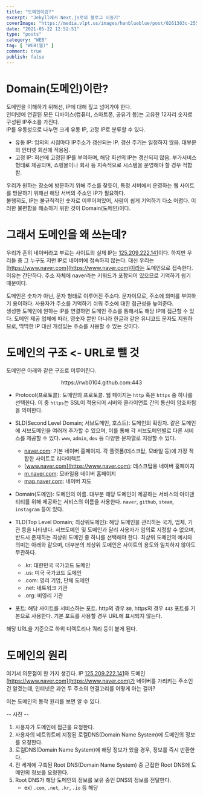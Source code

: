 ```yaml
---
title: "도메인이란?"
excerpt: "Jekyll에서 Next.js로의 블로그 이동기"
coverImage: "https://media.vlpt.us/images/hanblueblue/post/0261303c-2557-4673-9d91-24b08c6dde16/Tomcat-logo.png"
date: "2021-05-22 12:52:51"
type: "posts"
category: "WEB"
tag: [ "WEB(웹)" ]
comment: true
publish: false
---
```


# Domain(도메인)이란?

도메인을 이해하기 위해선, IP에 대해 짚고 넘어가야 한다.  
인터넷에 연결된 모든 디바이스(컴퓨터, 스마트폰, 공유기 등)는 <span class="blue-500">고유한 12자리 숫자로 구성된 IP주소</span>를 가진다.  
IP를 유동성으로 나누면 크게 유동 IP, 고정 IP로 분류할 수 있다.

* <span class="primary">유동 IP</span>: 임의의 시점마다 IP주소가 갱신되는 IP. 갱신 주기는 일정하지 않음. 대부분의 인터넷 회선에 적용됨.
* <span class="primary">고정 IP</span>: 회선에 고정된 IP를 부여하며, 해당 회선의 IP는 갱신되지 않음. 부가서비스 형태로 제공되며, 쇼핑몰이나 회사 등 지속적으로 시스템을 운영해야 할 경우 적합함.

우리가 원하는 장소에 방문하기 위해 주소를 찾듯이, <span class="green-500">특정 서버에서 운영하는 웹 사이트를 방문하기 위해선 해당 서버의 주소인 IP가 필요</span>하다.  
불행히도, IP는 불규칙적인 숫자로 이루어져있어, 사람이 쉽게 기억하기 다소 어렵다. 이러한 불편함을 해소하기 위한 것이 Domain(도메인)이다.

# 그래서 도메인을 왜 쓰는데?

우리가 흔히 <span class="green-A700">네이버</span>라고 부르는 사이트의 실제 IP는 [125.209.222.141](http://125.209.222.141)이다. 하지만 우리들 중 그 누구도 저런 IP로 <span class="green-A700">네이버</span>에 접속하지 않는다. 대신 우리는 [https://www.naver.com](https://www.naver.com)이라는 도메인으로 접속한다. 이유는 간단하다. 주소 자체에 <span class="green-A700">naver</span>라는 키워드가 포함되어 있으므로 기억하기 쉽기 때문이다.

<span class="pink-400">도메인</span>은 숫자가 아닌, 문자 형태로 이루어진 주소다. 문자이므로, 주소에 의미를 부여하기 용이하다. 사용자가 주소를 기억하기 쉬워 주소에 대한 접근성을 높여준다.  
생성한 <span class="pink-400">도메인</span>에 원하는 IP를 연결하면 <span class="pink-400">도메인</span> 주소를 통해서도 해당 IP에 접근할 수 있다.
<span class="pink-400">도메인</span> 제공 업체에 따라, 영숫자 뿐만 아니라 한글과 같은 유니코드 문자도 지원하므로, 딱딱한 IP 대신 개성있는 주소를 사용할 수 있는 것이다.

# 도메인의 구조 <- URL로 뺄 것

도메인은 아래와 같은 구조로 이루어진다.

<p class="large" align="center"><span class="lightBlue-400">https</span>://<span class="green-400">rwb0104</span>.<span class="yellow-400">github</span>.<span class="pink-400">com</span>:<span class="amber-400">443</span></p>

* <span class="lightBlue-400">Protocol(프로토콜)</span>: 도메인의 프로토콜. 웹 페이지는 `http` 혹은 `https` 중 하나를 선택한다. 이 중 `https`는 <span class="deepPurple-400">SSL</span>이 적용되어 <span class="red-400">서버와 클라이언트 간의 통신이 암호화</span>됨을 의미한다.

* <span class="green-400">SLD(Second Level Domain; 서브도메인, 호스트)</span>: <span class="pink-400">도메인</span>의 확장자. 같은 <span class="pink-400">도메인</span>에 <span class="pink-400">서브도메인</span>을 여러개 추가할 수 있으며, 이를 통해 각 <span class="pink-400">서브도메인</span>별로 다른 서비스를 제공할 수 있다. `www`, `admin`, `dev` 등 다양한 문자열로 지정할 수 있다.
  * [naver.com](https://naver.com): 기본 네이버 홈페이지. 각 플랫폼(데스크탑, 모바일 등)에 가장 적합한 사이트로 리다이렉트
  * [www.naver.com](https://www.naver.com): 데스크탑용 네이버 홈페이지
  * [m.naver.com](https://m.naver.com): 모바일용 네이버 홈페이지
  * [map.naver.com](https://map.naver.com): 네이버 지도

* <span class="yellow-400">Domain(도메인)</span>: 도메인의 이름. 대부분 해당 도메인이 제공하는 서비스의 아이덴티티를 위해 제공하는 서비스의 이름을 사용한다. `naver`, `github`, `steam`, `instagram` 등이 있다.

* <span class="pink-400">TLD(Top Level Domain; 최상위도메인)</span>: 해당 도메인을 관리하는 국가, 업체, 기관 등을 나타낸다. <span class="pink-400">서브도메인</span> 및 <span class="pink-400">도메인</span>과 달리 사용자가 임의로 지정할 수 없으며, 반드시 존재하는 최상위 도메인 중 하나를 선택해야 한다. 최상위 도메인의 예시와 의미는 아래와 같으며, 대부분의 최상위 도메인은 사이트의 용도와 일치하지 않아도 무관하다.
  * <span class="primary">.kr</span>: 대한민국 국가코드 도메인
  * <span class="primary">.us</span>: 미국 국가코드 도메인
  * <span class="primary">.com</span>: 영리 기업, 단체 도메인
  * <span class="primary">.net</span>: 네트워크 기관
  * <span class="primary">.org</span>: 비영리 기관

* <span class="amber-400">포트</span>: 해당 사이트를 서비스하는 포트. http의 경우 `80`, https의 경우 `443` 포트를 기본으로 사용한다. 기본 포트를 사용할 경우 URL에 표시되지 않는다.

해당 URL을 기준으로 하위 디렉토리나 쿼리 등이 붙게 된다.

# 도메인의 원리

여기서 의문점이 한 가지 생긴다. IP [125.209.222.141](http://125.209.222.141)와 <span class="pink-400">도메인</span> [https://www.naver.com](https://www.naver.com)가 <span class="green-A700">네이버</span>를 가리키는 주소인건 알겠는데, 인터넷은 과연 두 주소의 연결고리를 어떻게 아는 걸까?

이는 <span class="pink-400">도메인</span>의 동작 원리를 보면 알 수 있다.

-- 사진 --

1. 사용자가 <span class="pink-400">도메인</span>에 접근을 요청한다.
2. 사용자의 네트워트에 지정된 로컬<span class="pink-400">DNS(Domain Name System)</span>에 <span class="pink-400">도메인</span>의 정보를 요청한다.
3. 로컬<span class="pink-400">DNS(Domain Name System)</span>에 해당 정보가 있을 경우, 정보를 즉시 반환한다.
4. 전 세계에 구축된 Root <span class="pink-400">DNS(Domain Name System)</span> 중 근접한 Root <span class="pink-400">DNS</span>에 <span class="pink-400">도메인</span>의 정보를 요청한다.
5. Root <span class="pink-400">DNS</span>가 해당 도메인의 정보를 보유 중인 <span class="pink-400">DNS</span>의 정보를 전달한다.
   * ex) `.com`, `.net`, `.kr`, `.io` 등 해당